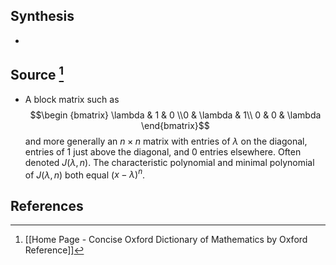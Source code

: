 ## Synthesis
- 
## Source [^1]
- A block matrix such as $$\begin {bmatrix} \lambda & 1 & 0 \\0 & \lambda & 1\\ 0 & 0 & \lambda \end{bmatrix}$$and more generally an $n \times n$ matrix with entries of $\lambda$ on the diagonal, entries of 1 just above the diagonal, and 0 entries elsewhere. Often denoted $J(\lambda, n)$. The characteristic polynomial and minimal polynomial of $J(\lambda, n)$ both equal ($x - \lambda)^n$.
## References

[^1]: [[Home Page - Concise Oxford Dictionary of Mathematics by Oxford Reference]]